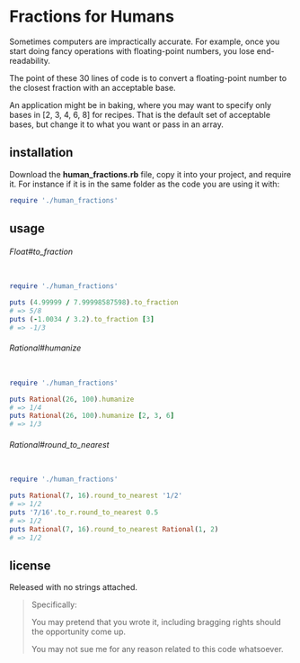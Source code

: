 # Fractions for Humans

Sometimes computers are impractically accurate. For example, once you start doing fancy operations with floating-point numbers, you lose end-readability.

The point of these 30 lines of code is to convert a floating-point number to the closest fraction with an acceptable base. 

An application might be in baking, where you may want to specify only bases in [2, 3, 4, 6, 8] for recipes. That is the default set of acceptable bases, but change it to what you want or pass in an array. 

installation
------------

Download the __human_fractions.rb__ file, copy it into your project, and require it. For instance if it is in the same folder as the code you are using it with:

```ruby
require './human_fractions'
```

usage
-----



###### Float#to_fraction

```ruby

require './human_fractions'

puts (4.99999 / 7.99998587598).to_fraction
# => 5/8
puts (-1.0034 / 3.2).to_fraction [3]
# => -1/3

```

###### Rational#humanize

```ruby

require './human_fractions'

puts Rational(26, 100).humanize
# => 1/4
puts Rational(26, 100).humanize [2, 3, 6]
# => 1/3

```

###### Rational#round_to_nearest

```ruby

require './human_fractions'

puts Rational(7, 16).round_to_nearest '1/2'
# => 1/2
puts '7/16'.to_r.round_to_nearest 0.5
# => 1/2
puts Rational(7, 16).round_to_nearest Rational(1, 2)
# => 1/2

```


license
-------

Released with no strings attached. 

> Specifically:
>
> You may pretend that you wrote it, including bragging rights should the opportunity come up. 
>
> You may not sue me for any reason related to this code whatsoever. 

